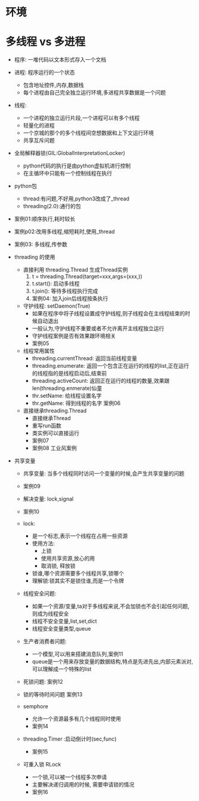 # 环境

# 多线程 vs 多进程

- 程序: 一堆代码以文本形式存入一个文档
- 进程: 程序运行的一个状态
    - 包含地址控件,内存,数据栈
    - 每个进程由自己完全独立运行环境,多进程共享数据是一个问题
- 线程: 
    - 一个进程的独立运行片段,一个进程可以有多个线程
    - 轻量化的进程
    - 一个京城的那个的多个线程间空想数据和上下文运行环境
    - 共享互斥问题
- 全局解释器锁(GIL:GlobalInterpretationLocker)
    - python代码的执行是由python虚拟机进行控制
    - 在主循环中只能有一个控制线程在执行

- python包
    - thread:有问题,不好用,python3改成了_thread
    - threading(2.0):通行的包

- 案例01:顺序执行,耗时较长
- 案例p02:改用多线程,缩短耗时,使用_thread
- 案例03: 多线程,传参数

- threading 的使用
    - 直接利用 threading.Thread 生成Thread实例
        1. t = threading.Thread(target=xxx,args=(xxx,))
        2. t.start(): 启动多线程
        3. t.join(): 等待多线程执行完成
        4. 案例04: 加入join后线程按条执行
    - 守护线程: setDaemon(True)
        - 如果在程序中将子线程设置成守护线程,则子线程会在主线程结束的时候自动退出
        - 一般认为,守护线程不重要或者不允许离开主线程独立运行
        - 守护线程案例是否有效果跟环境相关
        - 案例05
    - 线程常用属性
        - threading.currentThread: 返回当前线程变量
        - threading.enumerate: 返回一个包含正在运行的线程的list,正在运行的线程指的是线程启动后,结束前
        - threading.activeCount: 返回正在运行的线程的数量,效果跟len(threading.enmerate)仙童
        - thr.setName: 给线程设置名字
        - thr.getName: 得到线程的名字
        案例06
    - 直接继承threading.Thread
        - 直接继承Thread
        - 重写run函数
        - 类实例可以直接运行
        - 案例07
        - 案例08 工业风案例
- 共享变量
    - 共享变量: 当多个线程同时访问一个变量的时候,会产生共享变量的问题
    - 案例09    
    - 解决变量: lock,signal
    - 案例10
    - lock: 
        - 是一个标志,表示一个线程在占用一些资源
        - 使用方法:
            - 上锁
            - 使用共享资源,放心的用
            - 取消锁, 释放锁
        - 锁谁,哪个资源需要多个线程共享,锁哪个
        - 理解锁:锁其实不是锁住谁,而是一个令牌
    - 线程安全问题:
        - 如果一个资源/变量,ta对于多线程来说,不会加锁也不会引起任何问题,则成为线程安全
        - 线程不安全变量,list,set,dict
        - 线程安全变量类型,queue
    - 生产者消费者问题:
        - 一个模型,可以用来搭建消息队列,案例11
        - queue是一个用来存放变量的数据结构,特点是先进先出,内部元素派对,可以理解成一个特殊的list
    - 死锁问题: 案例12
    - 锁的等待时间问题 案例13
    - semphore 
        - 允许一个资源最多有几个线程同时使用
        - 案例14
    - threading.Timer :启动倒计时(sec,func)
        - 案例15
     
    - 可重入锁 RLock
        - 一个锁,可以被一个线程多次申请
        - 主要解决递归调用的时候, 需要申请锁的情况
        - 案例16
